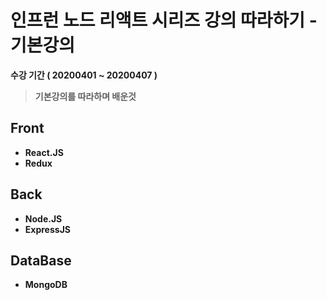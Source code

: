 # 인프런 노드 리액트 시리즈 강의 따라하기 - 기본강의
<strong> 수강 기간 ( 20200401 ~ 20200407 ) <strong/>

> 기본강의를 따라하며 배운것 

  Front 
  -----
  - React.JS
  - Redux

  Back
  -----
  - Node.JS
  - ExpressJS

  DataBase
  --------
  - MongoDB
